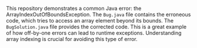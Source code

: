 This repository demonstrates a common Java error: the ArrayIndexOutOfBoundsException. The `Bug.java` file contains the erroneous code, which tries to access an array element beyond its bounds. The `BugSolution.java` file provides the corrected code.  This is a great example of how off-by-one errors can lead to runtime exceptions.  Understanding array indexing is crucial for avoiding this type of error.